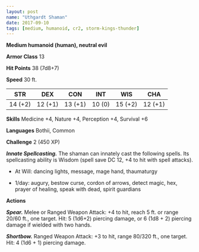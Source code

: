 ```yaml
---
layout: post
name: "Uthgardt Shaman"
date: 2017-09-10
tags: [medium, humanoid, cr2, storm-kings-thunder]
---
```


**Medium humanoid (human), neutral evil**

**Armor Class** 13

**Hit Points** 38 (7d8+7)

**Speed** 30 ft.

|   STR   |   DEX   |   CON   |   INT   |   WIS   |   CHA   |
|:-----:|:-----:|:-----:|:-----:|:-----:|:-----:|
| 14 (+2) | 12 (+1) | 13 (+1) | 10 (0) | 15 (+2) | 12 (+1) |

**Skills** Medicine +4, Nature +4, Perception +4, Survival +6

**Languages** Bothii, Common

**Challenge** 2 (450 XP)

***Innate Spellcasting.*** The shaman can innately cast the following spells. Its spellcasting ability is Wisdom (spell save DC 12, +4 to hit with spell attacks). 

* At Will: dancing lights, message, mage hand, thaumaturgy

* 1/day: augury, bestow curse, cordon of arrows, detect magic, hex, prayer of healing, speak with dead, spirit guardians

**Actions**

***Spear.*** Melee or Ranged Weapon Attack: +4 to hit, reach 5 ft. or range 20/60 ft., one target. Hit: 5 (1d6+2) piercing damage, or 6 (1d8 + 2) piercing damage if wielded with two hands.

***Shortbow.*** Ranged Weapon Attack: +3 to hit, range 80/320 ft., one target. Hit: 4 (1d6 + 1) piercing damage.


